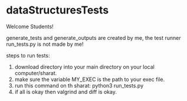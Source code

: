 # dataStructuresTests
Welcome Students!

generate_tests and generate_outputs are created by me, the test runner run_tests.py is not made by me!

steps to run tests:
  1) download directory into your main directory on your local computer/sharat.
  2) make sure the variable MY_EXEC is the path to your exec file.
  3) run this command on th sharat: python3 run_tests.py
  4) if all is okay then valgrind and diff is okay.

